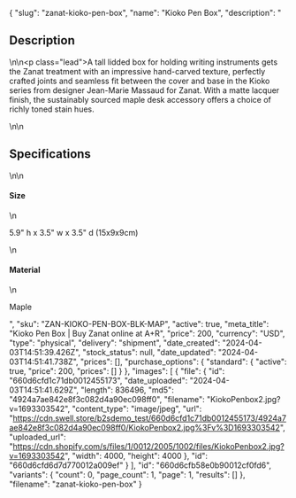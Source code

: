 {
  "slug": "zanat-kioko-pen-box",
  "name": "Kioko Pen Box",
  "description": "<h2>Description</h2>\n<!-- split -->\n<p class=\"lead\">A tall lidded box for holding writing instruments gets the Zanat treatment with an impressive hand-carved texture, perfectly crafted joints and seamless fit between the cover and base in the Kioko series from designer Jean-Marie Massaud for Zanat. With a matte lacquer finish, the sustainably sourced maple desk accessory offers a choice of richly toned stain hues.</p>\n<!-- split -->\n<h2>Specifications</h2>\n<!-- split -->\n<h4>Size</h4>\n<p>5.9\" h x 3.5\" w x 3.5\" d (15x9x9cm)</p>\n<h4>Material</h4>\n<p>Maple</p>",
  "sku": "ZAN-KIOKO-PEN-BOX-BLK-MAP",
  "active": true,
  "meta_title": "Kioko Pen Box | Buy Zanat online at A+R",
  "price": 200,
  "currency": "USD",
  "type": "physical",
  "delivery": "shipment",
  "date_created": "2024-04-03T14:51:39.426Z",
  "stock_status": null,
  "date_updated": "2024-04-03T14:51:41.738Z",
  "prices": [],
  "purchase_options": {
    "standard": {
      "active": true,
      "price": 200,
      "prices": []
    }
  },
  "images": [
    {
      "file": {
        "id": "660d6cfd1c71db0012455173",
        "date_uploaded": "2024-04-03T14:51:41.629Z",
        "length": 836496,
        "md5": "4924a7ae842e8f3c082d4a90ec098ff0",
        "filename": "KiokoPenbox2.jpg?v=1693303542",
        "content_type": "image/jpeg",
        "url": "https://cdn.swell.store/b2sdemo_test/660d6cfd1c71db0012455173/4924a7ae842e8f3c082d4a90ec098ff0/KiokoPenbox2.jpg%3Fv%3D1693303542",
        "uploaded_url": "https://cdn.shopify.com/s/files/1/0012/2005/1002/files/KiokoPenbox2.jpg?v=1693303542",
        "width": 4000,
        "height": 4000
      },
      "id": "660d6cfd6d7d770012a009ef"
    }
  ],
  "id": "660d6cfb58e0b90012cf0fd6",
  "variants": {
    "count": 0,
    "page_count": 1,
    "page": 1,
    "results": []
  },
  "filename": "zanat-kioko-pen-box"
}
